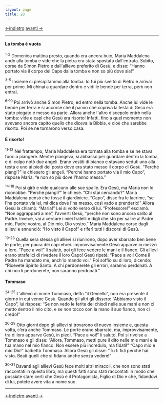 ```yaml
---
layout: page
title: 20
---
```

[<-indietro](gv19.html) [avanti ->](gv21.html)

--------------------------------
#### La tomba è vuota

<sup>1-2</sup> Domenica mattina presto, quando era ancora buio, Maria
Maddalena andò alla tomba e vide che la pietra era stata spostata
dall'entrata. Subito, corse da Simon Pietro e dall'allievo preferito di
Gesù, e disse: “Hanno portato via il corpo del Capo dalla tomba e non so
più dove sia!”

<sup>3-5</sup> Insieme ci precipitammo alla tomba. Io fui più svelto di
Pietro e arrivai per primo. Mi chinai a guardare dentro e vidi le bende
per terra, però non entrai.

<sup>6-10</sup> Poi arrivò anche Simon Pietro, ed entrò nella tomba.
Anche lui vide le bende per terra e si accorse che il panno che copriva
la testa di Gesù era stato piegato e messo da parte. Allora anche
l'altro discepolo entrò nella tomba: vide e capì che Gesù era risorto!
Infatti, fino a quel momento non avevano ancora capito quello che diceva
la Bibbia, e cioè che sarebbe risorto. Poi se ne tornarono verso casa.

#### È risorto!

<sup>11-13</sup> Nel frattempo, Maria Maddalena era tornata alla tomba e
se ne stava fuori a piangere. Mentre piangeva, si abbassò per guardare
dentro la tomba, e di colpo notò due angeli. Erano vestiti di bianco e
stavano seduti uno alla testa e uno ai piedi del posto dove era stato
messo il corpo di Gesù. “Perché piangi?” le chiesero gli angeli. “Perché
hanno portato via il mio Capo”, rispose Maria, “e non so più dove
l'hanno messo.”

<sup>14-18</sup> Poi si girò e vide qualcuno alle sue spalle. Era Gesù,
ma Maria non lo riconobbe. “Perché piangi?” le chiese. “Chi stai
cercando?” Maria Maddalena pensò che fosse il giardiniere. “Capo”, disse
fra le lacrime, “se l'ha portato via lei, mi dica dove l'ha messo, così
vado a prenderlo!” Allora Gesù la chiamò: “Maria!” Lei si voltò verso di
lui. “Professore!” esclamò. “Non aggrapparti a me”, l'avvertì Gesù,
“perché non sono ancora salito al Padre. Invece, vai a cercare i miei
fratelli e digli che sto per salire al Padre mio, Padre vostro, al Dio
mio, Dio vostro.” Maria Maddalena corse dagli allievi e annunciò: “Ho
visto il Capo!” e riferì tutti i discorsi di Gesù.

<sup>19-23</sup> Quella sera stessa gli allievi si riunirono, dopo aver
sbarrato ben bene le porte, per paura dei capi ebrei. Improvvisamente
Gesù apparve in mezzo a loro. “Pace a voi!” li salutò, poi gli fece
vedere le mani e il fianco. Gli allievi erano strafelici di rivedere il
loro Capo! Gesù ripeté: “Pace a voi! Come il Padre ha mandato me,
anch'io mando voi.” Poi soffiò su di loro, dicendo: “Ricevete Spirito
Santo. A chi perdonerete gli errori, saranno perdonati. A chi non li
perdonerete, non saranno perdonati.”

#### Tommaso

<sup>24-25</sup> L'allievo di nome Tommaso, detto “il Gemello”, non era
presente il giorno in cui venne Gesù. Quando gli altri gli dissero:
“Abbiamo visto il Capo”, lui rispose: “Se non vedo le ferite dei chiodi
nelle sue mani e non ci metto dentro il mio dito, e se non tocco con la
mano il suo fianco, non ci credo!”

<sup>26-29</sup> Otto giorni dopo gli allievi si trovarono di nuovo
insieme e, questa volta, c’era anche Tommaso. Le porte erano sbarrate,
ma, improvvisamente, tra di loro apparve Gesù, in piedi. “Pace a voi!”
li salutò. Poi si rivolse a Tommaso e gli disse: “Allora, Tommaso, metti
pure il dito nelle mie mani e la tua mano nel mio fianco. Non essere più
incredulo, ma fidati!” “Capo mio e mio Dio!” balbettò Tommaso. Allora
Gesù gli disse: “Tu ti fidi perché hai visto. Beati quelli che si fidano
anche senza vedere!”

<sup>30-31</sup> Davanti agli allievi Gesù fece molti altri miracoli,
che non sono stati raccontati in questo libro; ma questi fatti sono
stati raccontati in modo che possiate stare certi che Gesù è il
Protagonista, Figlio di Dio e che, fidandovi di lui, potete avere vita a
nome suo.

--------------------------------
[<-indietro](gv19.html) [avanti ->](gv21.html)